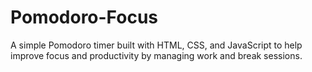 # Pomodoro-Focus
A simple Pomodoro timer built with HTML, CSS, and JavaScript to help improve focus and productivity by managing work and break sessions.
